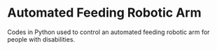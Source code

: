 # Automated Feeding Robotic Arm
Codes in Python used to control an automated feeding robotic arm for people with disabilities.
